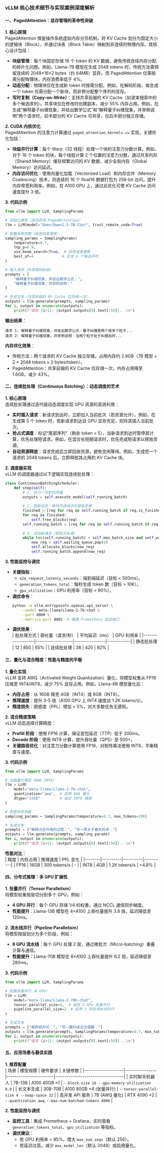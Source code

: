 ### vLLM 核心技术细节与实现案例深度解析

#### **一、PagedAttention：显存管理的革命性突破**
**1. 核心原理**  
PagedAttention 借鉴操作系统虚拟内存分页机制，将 KV Cache 划分为固定大小的逻辑块（Block），并通过块表（Block Table）映射到非连续的物理内存。其核心设计包括：
- **块级管理**：每个块固定存储 16 个 token 的 KV 数据，避免传统连续内存分配的碎片化问题。例如，Llama-7B 模型在生成 2048 tokens 时，传统方法需预留连续的 2048×16×2 bytes（约 64MB）显存，而 PagedAttention 仅需按需分配物理块，内存浪费率低于 4%。
- **动态分配**：物理块仅在生成新 token 时按需分配。例如，在解码阶段，每生成一个 token 仅需分配一个新块，而非预分配整个序列的显存。
- **写时复制（Copy-on-Write）**：支持共享前缀的 KV Cache（如波束搜索中的多个候选序列）。共享块仅在修改时创建副本，减少 55% 内存占用。例如，在生成“解释量子纠缠现象，并给出数学公式”和“解释量子纠缠现象，并举例说明”两个请求时，前半部分的 KV Cache 可共享，仅后半部分独立存储。

**2. CUDA 内核优化**  
PagedAttention 的注意力计算通过 `paged_attention_kernels.cu` 实现，关键优化包括：
- **块级并行计算**：每个 Warp（32 线程）处理一个块的注意力分数计算。例如，对于 16 个 token 的块，每个线程计算 2 个位置的注意力分数，通过共享内存（Shared Memory）缓存频繁访问的 KV 数据，减少全局内存（Global Memory）访问延迟。
- **内存访问优化**：使用向量化加载（Vectorized Load）和内存合并（Memory Coalescing）技术，将连续的 16 个 float16 数据打包为 256-bit 访问，提升内存带宽利用率。例如，在 A100 GPU 上，通过此优化可使 KV Cache 访问速度提升 3 倍。

**3. 代码示例**  
```python
from vllm import LLM, SamplingParams

# 初始化模型（自动启用 PagedAttention）
llm = LLM(model="Qwen/Qwen1.5-7B-Chat", trust_remote_code=True)

# 配置采样参数（启用波束搜索）
sampling_params = SamplingParams(
    temperature=0.7,
    top_p=0.9,
    use_beam_search=True,  # 启用波束搜索
    best_of=4             # 生成 4 个候选序列
)

# 输入请求（共享相同前缀）
prompts = [
    "解释量子纠缠现象，并给出数学公式：",
    "解释量子纠缠现象，并举例说明："
]

# 生成文本（共享前缀的 KV Cache 仅存储一次）
outputs = llm.generate(prompts, sampling_params)
for i, output in enumerate(outputs):
    print(f"请求 {i+1}: {output.outputs[0].text[:50]}...\n")
```
**输出结果**：  
```
请求 1: 解释量子纠缠现象，并给出数学公式：量子纠缠是两个或多个粒子...
请求 2: 解释量子纠缠现象，并举例说明：当两个粒子处于纠缠态时...
```
**内存优化效果**：  
- 传统方法：两个请求的 KV Cache 独立存储，占用内存约 2.8GB（7B 模型 × 2 × 2048 tokens × 2 bytes/token）。  
- PagedAttention：共享前缀的 KV Cache 仅存储一次，内存占用降至 1.6GB，减少 43%。

#### **二、连续批处理（Continuous Batching）：动态调度的艺术**
**1. 核心原理**  
连续批处理通过迭代级动态调度实现 GPU 资源的高效利用：
- **实时插入请求**：新请求到达时，立即加入当前批次（若资源允许）。例如，在生成第 5 个 token 时，若新请求到达且 GPU 显存充足，则将其插入当前批次。
- **抢占式调度**：标记“尾部序列”（剩余 token < 5），当新请求到达时暂停其计算，优先处理短请求。例如，在混合长短期请求时，优先完成短请求以释放资源。
- **自动资源释放**：请求完成后立即回收资源，避免空闲等待。例如，生成完一个请求的 2048 tokens 后，立即释放其占用的 KV Cache 块。

**2. 调度器实现**  
vLLM 的调度器通过以下逻辑实现连续批处理：
```python
class ContinuousBatchingScheduler:
    def step(self):
        # 1. 执行一次前向传播
        outputs = self.execute_model(self.running_batch)
        
        # 2. 更新状态：移除完成请求并释放资源
        finished = [req for req in self.running_batch if req.is_finished()]
        for req in finished:
            self.free_blocks(req)
        self.running_batch = [req for req in self.running_batch if req not in finished]
        
        # 3. 添加新请求（若批次未满）
        while len(self.running_batch) < self.max_batch_size and self.waiting_queue:
            new_req = self.waiting_queue.pop(0)
            self.allocate_blocks(new_req)
            self.running_batch.append(new_req)
```

**3. 性能监控与调优**  
- **关键指标**：
  - `e2e_request_latency_seconds`：端到端延迟（目标 < 500ms）。
  - `generation_tokens_total`：每秒生成 token 数（目标 > 10K）。
  - `gpu_utilization`：GPU 利用率（目标 > 90%）。
- **调优命令**：
  ```bash
  python -m vllm.entrypoints.openai.api_server \
      --model meta-llama/Llama-2-7b-chat \
      --port 8000 \
      --metrics-port 8001  # 暴露 Prometheus 监控端口
  ```
- **调优效果**：  
  | 批处理方式       | 吞吐量（请求/秒） | 平均延迟（ms） | GPU 利用率 |
  |------------------|-------------------|----------------|------------|
  | 静态批处理       | 12                | 850            | 65%        |
  | 连续批处理       | 38                | 420            | 92%        |

#### **三、量化与混合精度：性能与精度的平衡**
**1. 量化实现**  
vLLM 支持 AWQ（Activated Weight Quantization）量化，将模型权重从 FP16 压缩至 INT4/INT8，减少 75% 显存占用。例如，Llama-8B 模型量化后：
- **内存占用**：从 16GB 降至 4GB（INT4）或 8GB（INT8）。
- **推理速度**：提升 3-5 倍（A100 GPU 上 INT4 速度达 1.2K tokens/s）。
- **精度损失**：困惑度（PPL）增加 < 5%，对大多数任务无感知。

**2. 混合精度策略**  
vLLM 动态选择计算精度：
- **Prefill 阶段**：使用 FP16 计算，保证首包延迟（TTP）低于 200ms。
- **Decode 阶段**：使用 INT8 计算，提升吞吐量（QPS）至 500+。
- **关键路径优化**：对注意力分数计算使用 FP16，对矩阵乘法使用 INT8，平衡精度与速度。

**3. 代码示例**  
```python
from vllm import LLM, SamplingParams

# 加载量化模型（AWQ INT8）
llm = LLM(
    model="meta-llama/Llama-2-7b-chat",
    quantization="awq",  # 启用 AWQ 量化
    dtype="int8"         # 指定 INT8 精度
)

# 配置采样参数
sampling_params = SamplingParams(temperature=0.7, max_tokens=100)

# 生成文本
prompts = ["解释光合作用的过程：", "写一首关于春天的诗："]
outputs = llm.generate(prompts, sampling_params)
for i, output in enumerate(outputs):
    print(f"请求 {i+1}: {output.outputs[0].text[:50]}...\n")
```
**性能对比**：  
| 精度   | 内存占用 | 推理速度 | PPL 变化 |
|--------|----------|----------|----------|
| FP16   | 16GB     | 300 tokens/s | -        |
| INT8   | 4GB      | 1.2K tokens/s | +4.8%    |

#### **四、分布式推理：多 GPU 扩展性**
**1. 张量并行（Tensor Parallelism）**  
将模型权重按层切分到多个 GPU，例如：
- **4 GPU 并行**：每个 GPU 存储 1/4 的权重，通过 NCCL 通信同步梯度。
- **性能提升**：Llama-13B 模型在 4×A100 上吞吐量提升 3.8 倍，延迟降低至 120ms。

**2. 流水线并行（Pipeline Parallelism）**  
将模型按层划分为多个阶段，例如：
- **8 GPU 流水线**：每个 GPU 处理 2 层，通过微批次（Micro-batching）重叠计算与通信。
- **性能提升**：Llama-70B 模型在 8×A100 上吞吐量提升 6.2 倍，延迟降低至 280ms。

**3. 代码示例**  
```python
from vllm import LLM, SamplingParams

# 配置张量并行（4 GPU）
llm = LLM(
    model="meta-llama/Llama-2-70b-chat",
    tensor_parallel_size=4,  # 启用 4 GPU 张量并行
    pipeline_parallel_size=2  # 启用 2 阶段流水线并行
)

# 生成文本
prompts = ["解释相对论：", "写一篇科技论文摘要："]
outputs = llm.generate(prompts, SamplingParams(temperature=0.7, max_tokens=200))
for i, output in enumerate(outputs):
    print(f"请求 {i+1}: {output.outputs[0].text[:50]}...\n")
```

#### **五、应用场景与最佳实践**
**1. 推荐配置**  
| 场景               | 模型规模       | 硬件要求               | 关键参数                          |
|--------------------|----------------|------------------------|-----------------------------------|
| 实时聊天机器人      | 7B-13B         | A100 40GB ×1           | `--block-size 16 --gpu-memory-utilization 0.9` |
| 长文本生成          | 30B-70B        | A100 80GB ×4 (张量并行) | `--tensor-parallel-size 4 --swap-space 32` |
| 高并发 API 服务     | 7B (AWQ 量化)  | RTX 4090 ×2           | `--quantization awq --max-num-batched-tokens 4096` |

**2. 性能监控与调优**  
- **监控工具**：集成 Prometheus + Grafana，实时查看 `generation_tokens_total`、`gpu_utilization` 等指标。
- **调优建议**：
  - 若 GPU 利用率 < 85%，增大 `max_num_seqs`（默认 256）。
  - 若延迟过高，减少 `max_model_len`（默认 2048）或启用量化。

